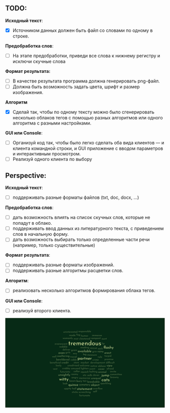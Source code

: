## TODO:
**Исходный текст**:
- [x] Источником данных должен быть файл со словами по одному в строке.

**Предобработка слов**:
- [ ] На этапе предобработки, приведи все слова к нижнему регистру и исключи скучные слова

**Формат результата:**
- [ ] В качестве результата программа должна генерировать png-файл.
- [ ] Должна быть возможность задать цвета, шрифт и размер изображения.

**Алгоритм**
- [x] Сделай так, чтобы по одному тексту можно было сгенерировать несколько облаков тегов с помощью разных алгоритмов или одного алгоритма с разными настройками.

**GUI или Console**:
- [ ] Организуй код так, чтобы было легко сделать оба вида клиентов — и клиента командной строки, и GUI приложение с вводом параметров и интерактивным просмотром.
- [ ] Реализуй одного клиента по выбору

## Perspective:
**Исходный текст**:
- [ ] поддерживать разные форматы файлов (txt, doc, docx, ...)

**Предобработка слов**:
- [ ] дать возможность влиять на список скучных слов, которые не попадут в облако.
- [ ] поддерживать ввод данных из литературного текста, с приведением слов в начальную форму.
- [ ] дать возможность выбирать только определенные части речи (например, только существительные)

**Формат результата**:
- [ ] поддерживать разные форматы изображений.
- [ ] поддерживать разные алгоритмы расцветки слов.

**Алгоритм**:
- [ ] реализовать несколько алгоритмов формирования облака тегов.

**GUI или Console**:
- [ ] реализуй второго клиента.

![img.png](out/showcase.jpg)
